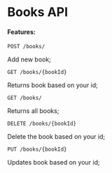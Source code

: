 # Books API
#### Features:

```
POST /books/
```
Add new book;

```
GET /books/{bookId}
```
Returns book based on your id;

```
GET /books/
```
Returns all books;

```
DELETE /books/{bookId}
```
Delete the book based on your id;

```
PUT /books/{bookId}
```
Updates book based on your id;
